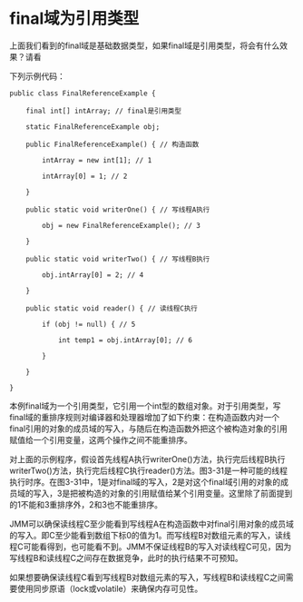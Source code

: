# final域为引用类型

上面我们看到的final域是基础数据类型，如果final域是引用类型，将会有什么效果？请看

下列示例代码：

```
public class FinalReferenceExample {

    final int[] intArray; // final是引用类型

    static FinalReferenceExample obj;

    public FinalReferenceExample() { // 构造函数

        intArray = new int[1]; // 1

        intArray[0] = 1; // 2

    }

    public static void writerOne() { // 写线程A执行

        obj = new FinalReferenceExample(); // 3

    }

    public static void writerTwo() { // 写线程B执行

        obj.intArray[0] = 2; // 4

    }

    public static void reader() { // 读线程C执行

        if (obj != null) { // 5

            int temp1 = obj.intArray[0]; // 6

        }

    }

}
```

本例final域为一个引用类型，它引用一个int型的数组对象。对于引用类型，写final域的重排序规则对编译器和处理器增加了如下约束：在构造函数内对一个final引用的对象的成员域的写入，与随后在构造函数外把这个被构造对象的引用赋值给一个引用变量，这两个操作之间不能重排序。

对上面的示例程序，假设首先线程A执行writerOne\(\)方法，执行完后线程B执行writerTwo\(\)方法，执行完后线程C执行reader\(\)方法。图3-31是一种可能的线程执行时序。在图3-31中，1是对final域的写入，2是对这个final域引用的对象的成员域的写入，3是把被构造的对象的引用赋值给某个引用变量。这里除了前面提到的1不能和3重排序外，2和3也不能重排序。

JMM可以确保读线程C至少能看到写线程A在构造函数中对final引用对象的成员域的写入。即C至少能看到数组下标0的值为1。而写线程B对数组元素的写入，读线程C可能看得到，也可能看不到。JMM不保证线程B的写入对读线程C可见，因为写线程B和读线程C之间存在数据竞争，此时的执行结果不可预知。

如果想要确保读线程C看到写线程B对数组元素的写入，写线程B和读线程C之间需要使用同步原语（lock或volatile）来确保内存可见性。

